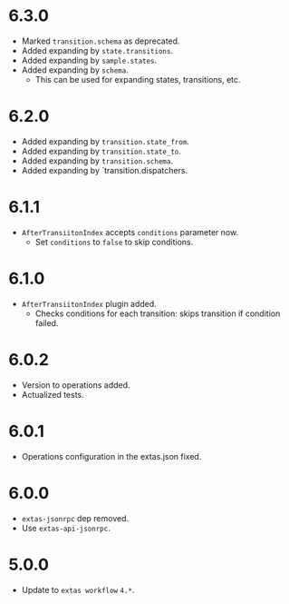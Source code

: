 # 6.3.0

- Marked `transition.schema` as deprecated.
- Added expanding by `state.transitions`.
- Added expanding by `sample.states`.
- Added expanding by `schema`.
  - This can be used for expanding states, transitions, etc.

# 6.2.0

- Added expanding by `transition.state_from`.
- Added expanding by `transition.state_to`.
- Added expanding by `transition.schema`.
- Added expanding by `transition.dispatchers.

# 6.1.1

- `AfterTransiitonIndex` accepts `conditions` parameter now.
  - Set `conditions` to `false` to skip conditions.

# 6.1.0

- `AfterTransiitonIndex` plugin added.
  - Checks conditions for each transition: skips transition if condition failed.

# 6.0.2

- Version to operations added.
- Actualized tests.

# 6.0.1

- Operations configuration in the extas.json fixed.

# 6.0.0

- `extas-jsonrpc` dep removed.
- Use `extas-api-jsonrpc`.

# 5.0.0

- Update to `extas workflow` `4.*`.